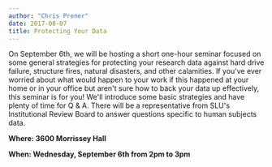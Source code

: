 ```yaml
---
author: "Chris Prener"
date: 2017-08-07
title: Protecting Your Data
---
```


On September 6th, we will be hosting a short one-hour seminar focused on some general strategies for protecting your research data against hard drive failure, structure fires, natural disasters, and other calamities. If you've ever worried about what would happen to your work if this happened at your home or in your office but aren't sure how to back your data up effectively, this seminar is for you! We'll introduce some basic strategies and have plenty of time for Q & A. There will be a representative from SLU's Institutional Review Board to answer questions specific to human subjects data.

**Where: 3600 Morrissey Hall**

**When: Wednesday, September 6th from 2pm to 3pm**